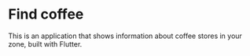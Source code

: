 # Find coffee

This is an application that shows information about coffee stores in your zone, built with Flutter.
